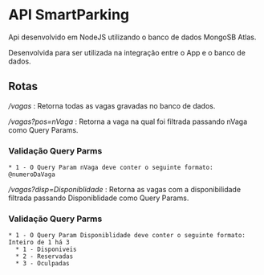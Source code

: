 # API SmartParking
Api desenvolvido em NodeJS utilizando o banco de dados MongoSB Atlas.

Desenvolvida para ser utilizada na integração entre o App e o banco de dados.

## Rotas

*/vagas* : Retorna todas as vagas gravadas no banco de dados.

*/vagas?pos=nVaga* : Retorna a vaga na qual foi filtrada passando nVaga como Query Params.

  ### Validação Query Parms
    * 1 - O Query Param nVaga deve conter o seguinte formato: @numeroDaVaga

*/vagas?disp=Disponiblidade* : Retorna as vagas com a disponibilidade filtrada passando Disponiblidade como Query Params.

  ### Validação Query Parms
    * 1 - O Query Param Disponiblidade deve conter o seguinte formato: Inteiro de 1 há 3
      * 1 - Disponiveis
      * 2 - Reservadas
      * 3 - Oculpadas
